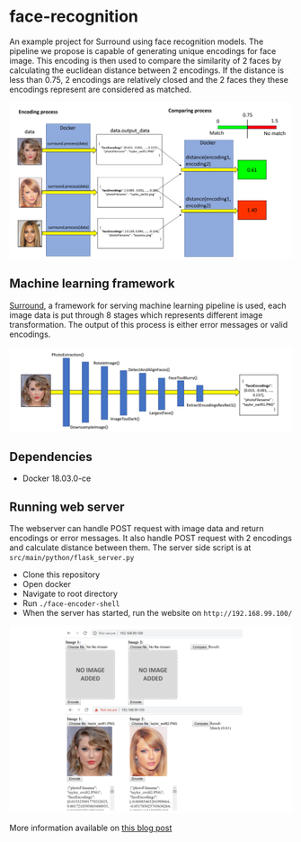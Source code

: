 # face-recognition

An example project for Surround using face recognition models. The pipeline we propose is capable of generating unique encodings for face image. This encoding is then used to compare the similarity of 2 faces by calculating the euclidean distance between 2 encodings. If the distance is less than 0.75, 2 encodings are relatively closed and the 2 faces they these encodings represent are considered as matched.

![Work flow diagram](docs/diagram.PNG)

## Machine learning framework

[Surround](https://github.com/dstil/surround), a framework for serving machine learning pipeline is used, each image data is put through 8 stages which represents different image transformation. The output of this process is either error messages or valid encodings.

![Surround Stages diagram](docs/diagram2.PNG)

## Dependencies
* Docker 18.03.0-ce

## Running web server

The webserver can handle POST request with image data and return encodings or error messages. It also handle POST request with 2 encodings and calculate distance between them. The server side script is at `src/main/python/flask_server.py`

* Clone this repository
* Open docker
* Navigate to root directory
* Run `./face-encoder-shell`
* When the server has started, run the website on `http://192.168.99.100/`

![Web interface](docs/website.PNG)


More information available on [this blog post](https://github.com/DungLai/face-recognition/blob/master/docs/blog.docx)